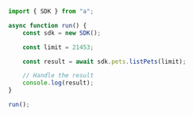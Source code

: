 <!-- Start SDK Example Usage [usage] -->
```typescript
import { SDK } from "a";

async function run() {
    const sdk = new SDK();

    const limit = 21453;

    const result = await sdk.pets.listPets(limit);

    // Handle the result
    console.log(result);
}

run();

```
<!-- End SDK Example Usage [usage] -->